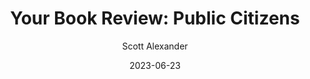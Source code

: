 ---
layout: podcast
title: "Your Book Review: Public Citizens"
author: Scott Alexander
description: https://astralcodexten.substack.com/p/your-book-review-public-citizens
date: 2023-06-23
length: 7075989
duration: 1769
guid: your-book-review-public-citizens
---